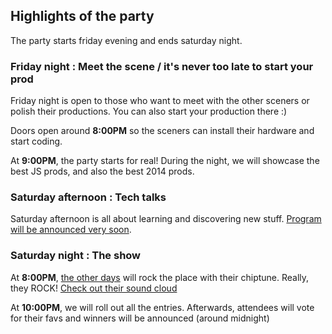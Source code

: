 
## Highlights of the party

The party starts friday evening and ends saturday night.

### Friday night : Meet the scene / it's never too late to start your prod

Friday night is open to those who want to meet with the other sceners or polish
their productions. You can also start your production there :)

Doors open around **8:00PM** so the sceners can install their hardware and start
coding.

At **9:00PM**, the party starts for real! During the night, we will showcase
the best JS prods, and also the best 2014 prods.

### Saturday afternoon : Tech talks

Saturday afternoon is all about learning and discovering new stuff. [Program will
be announced very soon](http://twitter.com/demojsorg).

### Saturday night : The show

At **8:00PM**, [the other days](http://theotherdays.free.fr/) will rock the place
with their chiptune. Really, they ROCK! [Check out their sound
cloud](https://soundcloud.com/other-days/)

At **10:00PM**, we will roll out all the entries. Afterwards, attendees will
vote for their favs and winners will be announced (around midnight)
